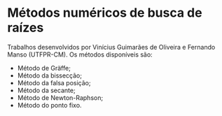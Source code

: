 # Métodos numéricos de busca de raízes
<p>Trabalhos desenvolvidos por Vinícius Guimarães de Oliveira e Fernando Manso (UTFPR-CM). Os métodos disponíveis são:</p>
<ul>
  <li>Método de Gräffe;</li>
  <li>Método da bissecção;</li>
  <li>Método da falsa posição;</li>
  <li>Método da secante;</li>
  <li>Método de Newton-Raphson;</li>
  <li>Método do ponto fixo.</li>
</ul>
